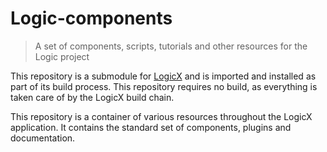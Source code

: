 # Logic-components
> A set of components, scripts, tutorials and other resources for the Logic project

This repository is a submodule for [LogicX](https://github.com/J-Cake/Logic) and is imported and installed as part of its build process. 
This repository requires no build, as everything is taken care of by the LogicX build chain.

This repository is a container of various resources throughout the LogicX application. It contains the standard set of components, plugins and documentation.
